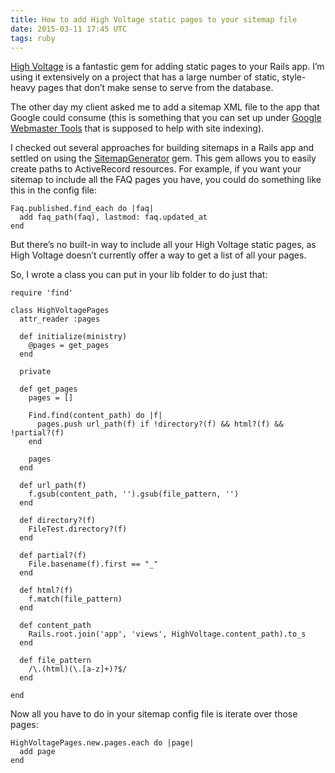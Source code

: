```yaml
---
title: How to add High Voltage static pages to your sitemap file
date: 2015-03-11 17:45 UTC
tags: ruby
---
```


<a href="https://github.com/thoughtbot/high_voltage">High Voltage</a> is a fantastic gem for adding static pages to your Rails app. I’m using it extensively on a project that has a large number of static, style-heavy pages that don’t make sense to serve from the database.

The other day my client asked me to add a sitemap XML file to the app that Google could consume (this is something that you can set up under <a href="https://www.google.com/webmasters/tools/">Google Webmaster Tools</a> that is supposed to help with site indexing).

I checked out several approaches for building sitemaps in a Rails app and settled on using the <a href="https://github.com/kjvarga/sitemap_generator">SitemapGenerator</a> gem. This gem allows you to easily create paths to ActiveRecord resources. For example, if you want your sitemap to include all the FAQ pages you have, you could do something like this in the config file:

```
Faq.published.find_each do |faq|
  add faq_path(faq), lastmod: faq.updated_at
end
```

But there’s no built-in way to include all your High Voltage static pages, as High Voltage doesn’t currently offer a way to get a list of all your pages.

So, I wrote a class you can put in your lib folder to do just that:

```
require 'find'

class HighVoltagePages
  attr_reader :pages

  def initialize(ministry)
    @pages = get_pages
  end

  private

  def get_pages
    pages = []

    Find.find(content_path) do |f|
      pages.push url_path(f) if !directory?(f) && html?(f) && !partial?(f)
    end

    pages
  end

  def url_path(f)
    f.gsub(content_path, '').gsub(file_pattern, '')
  end

  def directory?(f)
    FileTest.directory?(f)
  end

  def partial?(f)
    File.basename(f).first == "_"
  end

  def html?(f)
    f.match(file_pattern)
  end

  def content_path
    Rails.root.join('app', 'views', HighVoltage.content_path).to_s
  end

  def file_pattern
    /\.(html)(\.[a-z]+)?$/
  end

end
```

Now all you have to do in your sitemap config file is iterate over those pages:

```
HighVoltagePages.new.pages.each do |page|
  add page
end
```
